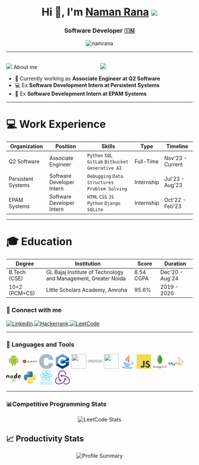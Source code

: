 <h1 align="center">
  Hi 👋, I'm 
  <a href="https://namrana.netlify.app/" target="_blank">Naman Rana</a>
  <img src="https://media.giphy.com/media/WUlplcMpOCEmTGBtBW/giphy.gif" width="30"/>
</h1>

<h3 align="center">Software Developer 🇮🇳</h3>

<p align="center">
  <img src="https://komarev.com/ghpvc/?username=namrana&label=Profile%20views&color=0e75b6&style=flat" 
       alt="namrana" height="25" width="160"/>
</p>

---

## <picture>
  <img src="https://github.com/7oSkaaa/7oSkaaa/blob/main/Images/about_me.gif?raw=true" width="50"/>
</picture> About me

<picture>
  <img align="right" src="https://github.com/7oSkaaa/7oSkaaa/blob/main/Images/Right_Side.gif?raw=true" width="250"/>
</picture>

- 💼 Currently working as **Associate Engineer at Q2 Software**  
- 💻 Ex **Software Development Intern at Persistent Systems**  
- 🌱 Ex **Software Development Intern at EPAM Systems**

---

# 💻 Work Experience

| Organization      | Position                | Skills | Type | Timeline |
|-------------------|--------------------------|--------|------|-----------|
| Q2 Software       | Associate Engineer       | `Python` `SQL` `GitLab` `Bitbucket` `Generative AI` | Full-Time | Nov'23 - Current |
| Persistent Systems| Software Developer Intern| `Debugging` `Data Structures` `Problem Solving` | Internship | Jul'23 - Aug'23 |
| EPAM Systems      | Software Developer Intern| `HTML` `CSS` `JS` `Python` `Django` `SQLite` | Internship | Oct'22 - Feb'23 |

---

# 🎓 Education

| Degree | Institution | Score | Duration |
|--------|--------------|--------|-----------|
| B.Tech (CSE) | GL Bajaj Institute of Technology and Management, Greater Noida | 8.54 CGPA | Dec'20 - Aug'24 |
| 10+2 (PCM+CS) | Little Scholars Academy, Amroha | 95.6% | 2019 - 2020 |

### 🤝 Connect with me

<p align="left">
  <a href="https://www.linkedin.com/in/naman-rana-065738228/" target="_blank">
    <img align="center" src="https://raw.githubusercontent.com/rahuldkjain/github-profile-readme-generator/master/src/images/icons/Social/linked-in-alt.svg" 
         alt="LinkedIn" height="30" width="40"/>
  </a>
  <a href="https://www.hackerrank.com/rananaman02" target="_blank">
    <img align="center" src="https://raw.githubusercontent.com/rahuldkjain/github-profile-readme-generator/master/src/images/icons/Social/hackerrank.svg" 
         alt="Hackerrank" height="30" width="40"/>
  </a>
  <a href="https://leetcode.com/namrana/" target="_blank">
    <img align="center" src="https://raw.githubusercontent.com/rahuldkjain/github-profile-readme-generator/master/src/images/icons/Social/leet-code.svg" 
         alt="LeetCode" height="30" width="40"/>
  </a>
</p>

---

### 🧰 Languages and Tools

<p align="left">
  <a href="https://developer.android.com" target="_blank"><img src="https://raw.githubusercontent.com/devicons/devicon/master/icons/android/android-original-wordmark.svg" width="40" height="40"/></a>
  <a href="https://angular.io" target="_blank"><img src="https://raw.githubusercontent.com/devicons/devicon/master/icons/angularjs/angularjs-original-wordmark.svg" width="40" height="40"/></a>
  <a href="https://www.cprogramming.com/" target="_blank"><img src="https://raw.githubusercontent.com/devicons/devicon/master/icons/c/c-original.svg" width="40" height="40"/></a>
  <a href="https://www.w3schools.com/cpp/" target="_blank"><img src="https://raw.githubusercontent.com/devicons/devicon/master/icons/cplusplus/cplusplus-original.svg" width="40" height="40"/></a>
  <a href="https://www.djangoproject.com/" target="_blank"><img src="https://cdn.worldvectorlogo.com/logos/django.svg" width="40" height="40"/></a>
  <a href="https://expressjs.com" target="_blank"><img src="https://raw.githubusercontent.com/devicons/devicon/master/icons/express/express-original-wordmark.svg" width="40" height="40"/></a>
  <a href="https://git-scm.com/" target="_blank"><img src="https://www.vectorlogo.zone/logos/git-scm/git-scm-icon.svg" width="40" height="40"/></a>
  <a href="https://www.java.com" target="_blank"><img src="https://raw.githubusercontent.com/devicons/devicon/master/icons/java/java-original.svg" width="40" height="40"/></a>
  <a href="https://developer.mozilla.org/en-US/docs/Web/JavaScript" target="_blank"><img src="https://raw.githubusercontent.com/devicons/devicon/master/icons/javascript/javascript-original.svg" width="40" height="40"/></a>
  <a href="https://www.mongodb.com/" target="_blank"><img src="https://raw.githubusercontent.com/devicons/devicon/master/icons/mongodb/mongodb-original-wordmark.svg" width="40" height="40"/></a>
  <a href="https://www.mysql.com/" target="_blank"><img src="https://raw.githubusercontent.com/devicons/devicon/master/icons/mysql/mysql-original-wordmark.svg" width="40" height="40"/></a>
  <a href="https://nodejs.org" target="_blank"><img src="https://raw.githubusercontent.com/devicons/devicon/master/icons/nodejs/nodejs-original-wordmark.svg" width="40" height="40"/></a>
  <a href="https://www.python.org" target="_blank"><img src="https://raw.githubusercontent.com/devicons/devicon/master/icons/python/python-original.svg" width="40" height="40"/></a>
  <a href="https://reactjs.org/" target="_blank"><img src="https://raw.githubusercontent.com/devicons/devicon/master/icons/react/react-original-wordmark.svg" width="40" height="40"/></a>
  <a href="https://redux.js.org" target="_blank"><img src="https://raw.githubusercontent.com/devicons/devicon/master/icons/redux/redux-original.svg" width="40" height="40"/></a>
</p>

---

### 📊Competitive Programming Stats

<div align="center">
  <img src="https://leetcard.jacoblin.cool/namrana?theme=light&font=Noto%20Sans%20Math" width="375" alt="LeetCode Stats"/>
</div>

## 📈 Productivity Stats

<div align="center">
  <img src="https://github-profile-summary-cards.vercel.app/api/cards/profile-details?username=namrana&theme=github" 
       alt="Profile Summary" width="795"/>
</div>
